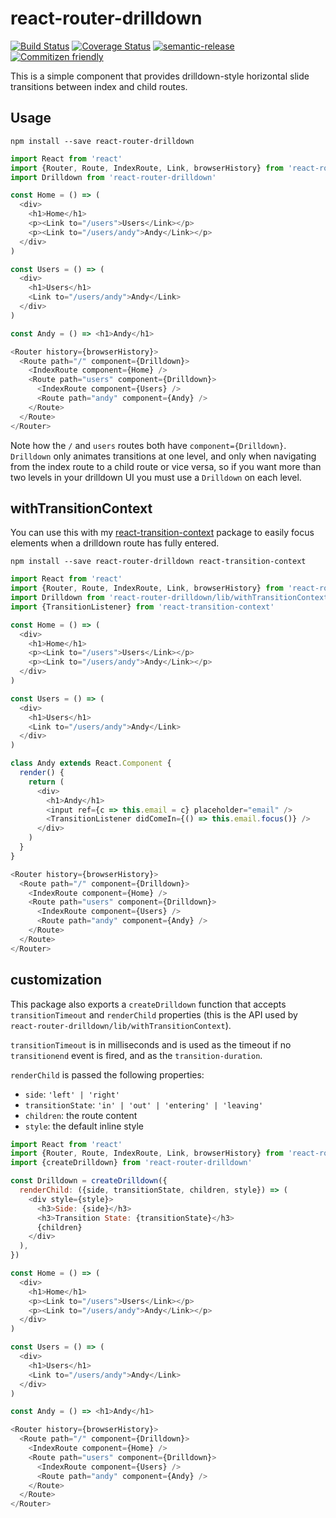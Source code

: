 # react-router-drilldown

[![Build Status](https://travis-ci.org/jcoreio/react-router-drilldown.svg?branch=master)](https://travis-ci.org/jcoreio/react-router-drilldown)
[![Coverage Status](https://coveralls.io/repos/github/jcoreio/react-router-drilldown/badge.svg?branch=master)](https://coveralls.io/github/jcoreio/react-router-drilldown?branch=master)
[![semantic-release](https://img.shields.io/badge/%20%20%F0%9F%93%A6%F0%9F%9A%80-semantic--release-e10079.svg)](https://github.com/semantic-release/semantic-release)
[![Commitizen friendly](https://img.shields.io/badge/commitizen-friendly-brightgreen.svg)](http://commitizen.github.io/cz-cli/)

This is a simple component that provides drilldown-style horizontal slide transitions between index and child routes.

## Usage
```
npm install --save react-router-drilldown
```

```js
import React from 'react'
import {Router, Route, IndexRoute, Link, browserHistory} from 'react-router'
import Drilldown from 'react-router-drilldown'

const Home = () => (
  <div>
    <h1>Home</h1>
    <p><Link to="/users">Users</Link></p>
    <p><Link to="/users/andy">Andy</Link></p>
  </div>
)

const Users = () => (
  <div>
    <h1>Users</h1>
    <Link to="/users/andy">Andy</Link>
  </div>
)

const Andy = () => <h1>Andy</h1>

<Router history={browserHistory}>
  <Route path="/" component={Drilldown}>
    <IndexRoute component={Home} />
    <Route path="users" component={Drilldown}>
      <IndexRoute component={Users} />
      <Route path="andy" component={Andy} />
    </Route>
  </Route>
</Router>
```

Note how the `/` and `users` routes both have `component={Drilldown}`.  `Drilldown` only animates transitions at one
level, and only when navigating from the index route to a child route or vice versa, so if you want more than two levels
in your drilldown UI you must use a `Drilldown` on each level.

## withTransitionContext
You can use this with my [react-transition-context](https://github.com/jedwards1211/react-transition-context) package
to easily focus elements when a drilldown route has fully entered.
```
npm install --save react-router-drilldown react-transition-context
```

```js
import React from 'react'
import {Router, Route, IndexRoute, Link, browserHistory} from 'react-router'
import Drilldown from 'react-router-drilldown/lib/withTransitionContext'
import {TransitionListener} from 'react-transition-context'

const Home = () => (
  <div>
    <h1>Home</h1>
    <p><Link to="/users">Users</Link></p>
    <p><Link to="/users/andy">Andy</Link></p>
  </div>
)

const Users = () => (
  <div>
    <h1>Users</h1>
    <Link to="/users/andy">Andy</Link>
  </div>
)

class Andy extends React.Component {
  render() {
    return (
      <div>
        <h1>Andy</h1>
        <input ref={c => this.email = c} placeholder="email" />
        <TransitionListener didComeIn={() => this.email.focus()} />
      </div>
    )
  }
}

<Router history={browserHistory}>
  <Route path="/" component={Drilldown}>
    <IndexRoute component={Home} />
    <Route path="users" component={Drilldown}>
      <IndexRoute component={Users} />
      <Route path="andy" component={Andy} />
    </Route>
  </Route>
</Router>
```

## customization
This package also exports a `createDrilldown` function that accepts `transitionTimeout` and `renderChild` properties
(this is the API used by `react-router-drilldown/lib/withTransitionContext`).

`transitionTimeout` is in milliseconds and is used as the timeout if no `transitionend` event is fired, and as the
`transition-duration`.

`renderChild` is passed the following properties:
* `side`: `'left' | 'right'`
* `transitionState`: `'in' | 'out' | 'entering' | 'leaving'`
* `children`: the route content
* `style`: the default inline style

```js
import React from 'react'
import {Router, Route, IndexRoute, Link, browserHistory} from 'react-router'
import {createDrilldown} from 'react-router-drilldown'

const Drilldown = createDrilldown({
  renderChild: ({side, transitionState, children, style}) => (
    <div style={style}>
      <h3>Side: {side}</h3>
      <h3>Transition State: {transitionState}</h3>
      {children}
    </div>
  ),
})

const Home = () => (
  <div>
    <h1>Home</h1>
    <p><Link to="/users">Users</Link></p>
    <p><Link to="/users/andy">Andy</Link></p>
  </div>
)

const Users = () => (
  <div>
    <h1>Users</h1>
    <Link to="/users/andy">Andy</Link>
  </div>
)

const Andy = () => <h1>Andy</h1>

<Router history={browserHistory}>
  <Route path="/" component={Drilldown}>
    <IndexRoute component={Home} />
    <Route path="users" component={Drilldown}>
      <IndexRoute component={Users} />
      <Route path="andy" component={Andy} />
    </Route>
  </Route>
</Router>
```

